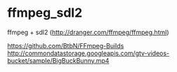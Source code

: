 # ffmpeg_sdl2
ffmpeg + sdl2 (http://dranger.com/ffmpeg/ffmpeg.html)

https://github.com/BtbN/FFmpeg-Builds
http://commondatastorage.googleapis.com/gtv-videos-bucket/sample/BigBuckBunny.mp4

